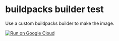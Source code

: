 # buildpacks builder test

Use a custom buildpacks builder to make the image. 

[![Run on Google Cloud](https://deploy.cloud.run/button.svg)](https://deploy.cloud.run)
